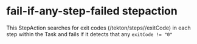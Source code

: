 # fail-if-any-step-failed stepaction

This StepAction searches for exit codes (/tekton/steps/<step-name>/exitCode) in each step within the Task and fails if it detects that any `exitCode != "0"`
